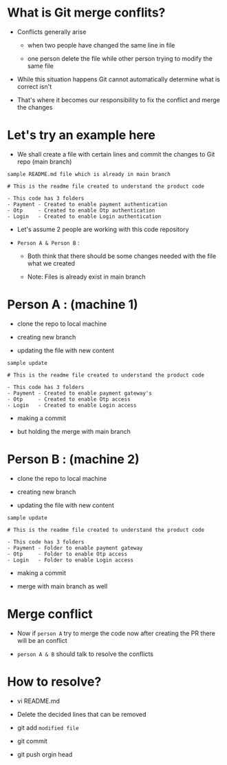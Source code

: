 # What is Git merge conflits?

* Conflicts generally arise 

    - when two people have changed the same line in file

    - one person delete the file while other person trying to modify the same file

* While this situation happens Git cannot automatically determine what is correct isn't

* That's where it becomes our responsibility to fix the conflict and merge the changes

# Let's try an example here

* We shall create a file with certain lines and commit the changes to Git repo (main branch)

```
sample README.md file which is already in main branch

# This is the readme file created to understand the product code
  
- This code has 3 folders
- Payment - Created to enable payment authentication
- Otp     - Created to enable Otp authentication
- Login   - Created to enable Login authentication
```

* Let's assume 2 people are working with this code repository

* `Person A & Person B` : 

    - Both think that there should be some changes needed with the file what we created 

    - Note: Files is already exist in main branch

# Person A : (machine 1)

* clone the repo to local machine

* creating new branch

* updating the file with new content

```
sample update

# This is the readme file created to understand the product code
  
- This code has 3 folders
- Payment - Created to enable payment gateway's
- Otp     - Created to enable Otp access        
- Login   - Created to enable Login access
```

* making a commit 

* but holding the merge with main branch

# Person B : (machine 2)

* clone the repo to local machine

* creating new branch

* updating the file with new content

```
sample update

# This is the readme file created to understand the product code
  
- This code has 3 folders
- Payment - Folder to enable payment gateway
- Otp     - Folder to enable Otp access        
- Login   - Folder to enable Login access
```

* making a commit 

* merge with main branch as well

# Merge conflict 

* Now if `person A` try to merge the code now after creating the PR there will be an conflict 

* `person A & B` should talk to resolve the conflicts

# How to resolve?

* vi README.md

* Delete the decided lines that can be removed

* git add `modified file`

* git commit

* git push orgin head
